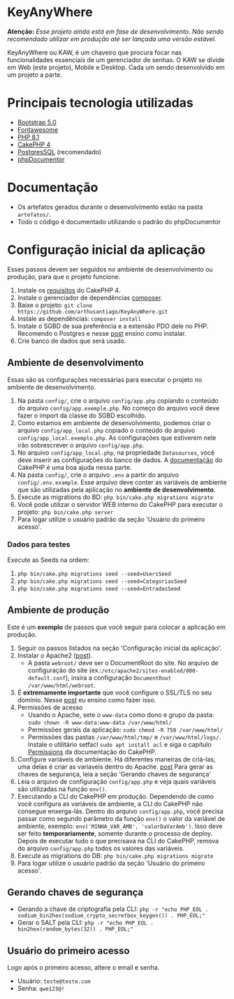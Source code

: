 # KeyAnyWhere

**Atenção:** *Esse projeto ainda está em fase de desenvolvimento. Não sendo recomendado utilizar em produção até ser lançada uma versão estável.*

KeyAnyWhere ou KAW, é um chaveiro que procura focar nas funcionalidades essenciais de um gerenciador de senhas. O KAW se divide em Web (este projeto), Mobile e Desktop. Cada um sendo desenvolvido em um projeto a parte.

# Principais tecnologia utilizadas

* [Bootstrap 5.0](https://getbootstrap.com/docs/5.0/getting-started/introduction/)
* [Fontawesome](https://fontawesome.com/)
* [PHP 8.1](https://www.php.net/releases/8.1/en.php)
* [CakePHP 4](https://book.cakephp.org/4/en/index.html)
* [PostgresSQL](https://www.postgresql.org/) (recomendado)
* [phpDocumentor](https://docs.phpdoc.org/)

# Documentação

* Os artefatos gerados durante o desenvolvimento estão na pasta `artefatos/`.
* Todo o código é documentado utilizando o padrão do phpDocumentor

# Configuração inicial da aplicação

Esses passos devem ser seguidos no ambiente de desenvolvimento ou produção, para que o projeto funcione.

1. Instale os [requisitos](https://book.cakephp.org/4/en/installation.html#installation) do CakePHP 4.
2. Instale o gerenciador de dependências [composer](https://getcomposer.org/download/).
3. Baixe o projeto: `git clone https://github.com/arthusantiago/KeyAnyWhere.git`
4. Instale as dependências: `composer install`
5. Instale o SGBD de sua preferência e a extensão PDO dele no PHP. Recomendo o Postgres e nesse [post](https://avds.eti.br/redes-de-computadores/linux/como-instalar-o-postgre-e-agadmin-no-linux/217/) ensino como instalar.
6. Crie banco de dados que será usado.

## Ambiente de desenvolvimento

Essas são as configurações necessárias para executar o projeto no ambiente de desenvolvimento.

1. Na pasta `config/`, crie o arquivo `config/app.php` copiando o conteúdo do arquivo `config/app.exemple.php`. No começo do arquivo você deve fazer o import da classe do SGBD escolhido.
2. Como estamos em ambiente de desenvolvimento, podemos criar o arquivo `config/app_local.php` copiado o conteúdo do arquivo `config/app_local.exemplo.php`. As configurações que estiverem nele irão sobrescrever o arquivo `config/app.php`.
3. No arquivo `config/app_local.php`, na propriedade `Datasources`, você deve inserir as configurações do banco de dados. A [documentação](https://book.cakephp.org/4/en/quickstart.html#database-configuration) do CakePHP é uma boa ajuda nessa parte.
4. Na pasta `config/`, crie o arquivo `.env` a partir do arquivo `config/.env.example`. Esse arquivo deve conter as variáveis de ambiente que são utilizadas pela aplicação no **ambiente de desenvolvimento**.
5. Execute as migrations do BD: `php bin/cake.php migrations migrate`
6. Você pode utilizar o servidor WEB interno do CakePHP para executar o projeto: `php bin/cake.php server`
7. Para logar utilize o usuário padrão da seção 'Usuário do primeiro acesso'.

### Dados para testes

Execute as Seeds na ordem:

1. `php bin/cake.php migrations seed --seed=UsersSeed`
2. `php bin/cake.php migrations seed --seed=CategoriasSeed`
3. `php bin/cake.php migrations seed --seed=EntradasSeed`

## Ambiente de produção

Este é um **exemplo** de passos que você seguir para colocar a aplicação em produção.

1. Seguir os passos listados na seção 'Configuração inicial da aplicação'.
2. Instalar o Apache2 ([post](https://avds.eti.br/programacao/instalando-o-apache2-e-configurando-ssl-tls/399/)).
    * A pasta `webroot/` deve ser o DocumentRoot do site. No arquivo de configuração do site (ex.:`/etc/apache2/sites-enabled/000-default.conf`), insira a configuração `DocumentRoot /var/www/html/webroot`.
3. É **extremamente importante** que você configure o SSL/TLS no seu domínio. Nesse [post](https://avds.eti.br/programacao/instalando-o-apache2-e-configurando-ssl-tls/399/) eu ensino como fazer isso.
4. Permissões de acesso
    * Usando o Apache, sete o `www-data` como dono e grupo da pasta: `sudo chown -R www-data:www-data /var/www/html/`
    * Permissões gerais da aplicação: `sudo chmod -R 750 /var/www/html/`
    * Permissões das pastas `/var/www/html/tmp/` e `/var/www/html/logs/`. Instale o utilitário setfacl `sudo apt install acl` e siga o capítulo [Permissions](https://book.cakephp.org/4/en/installation.html#permissions) da documentação do CakePHP.
5. Configure variáveis de ambiente.
   Há diferentes maneiras de criá-las, uma delas é criar as variaveis dentro do Apache. [post](https://avds.eti.br/programacao/configurando-variaveis-de-ambiente-no-apache/411/)
   Para gerar as chaves de segurança, leia a seção 'Gerando chaves de segurança'
6. Leia o arquivo de configuração `config/app.php` e veja quais variáveis são utilizadas na função `env()`.
7. Executando a CLI do CakePHP em produção.
   Dependendo de como você configura as variáveis de ambiente, a CLI do CakePHP não consegue enxerga-lás.
   Dentro do arquivo `config/app.php`, você precisa passar como segundo parâmetro da função `env()` o valor da variável de ambiente, exemplo: `env('MINHA_VAR_AMB', 'valorDaVarAmb')`.
   Isso deve ser feito **temporariamente**, somente durante o processo de deploy. Depois de executar tudo o que precisava na CLI do CakePHP, remova do arquivo `config/app.php` todos os valores das variáveis.
8. Execute as migrations do DB: `php bin/cake.php migrations migrate`
9. Para logar utilize o usuário padrão da seção 'Usuário do primeiro acesso'.

## Gerando chaves de segurança

* Gerando a chave de criptografia pela CLI: `php -r "echo PHP_EOL . sodium_bin2hex(sodium_crypto_secretbox_keygen()) . PHP_EOL;"`
* Gerar o SALT pela CLI: `php -r "echo PHP_EOL . bin2hex(random_bytes(32)) . PHP_EOL;"`

## Usuário do primeiro acesso

Logo após o primeiro acesso, altere o email e senha.

* Usuário: `teste@teste.com`
* Senha: `qwe123@!`
